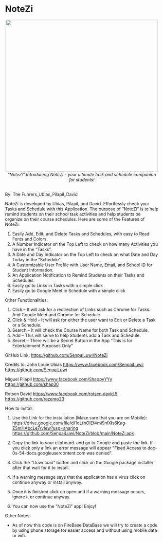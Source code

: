 # NoteZi
<div align="center">
  <img src="https://i.imgur.com/x5iNo2x.png" style="display:inline-block;height:500px;">
</div>

<div align="center">
  <em>“NoteZi” Introducing NoteZi - your ultimate task and schedule companion for students!</em><br><br>
</div>

By:  The Fuhrers_Ubias_Pilapil_David

NoteZi is developed by Ubias, Pilapil, and David. Effortlessly check your Tasks and Schedule with this Application. The purpose of “NoteZi” is to help remind students on their school task activities and help students be organize on their course schedules. Here are some of the Features of NoteZi:

1. Easily Add, Edit, and Delete Tasks and Schedules, with easy to Read Fonts and Colors.
2. A Number Indicator on the Top Left to check on how many Activities you have in the “Tasks”.
3. A Date and Day Indicator on the Top Left to check on what Date and Day Today in the “Schedule”.
4. A Customizable User Profile with User Name, Email, and School ID for Student Information.
5. An Application Notification to Remind Students on their Tasks and Schedules.
6. Easily go to Links in Tasks with a simple click
7. Easily go to Google Meet in Schedule with a simple click

Other Functionalities:
1. Click – It will ask for a redirection of Links such as Chrome for Tasks. And Google Meet and Chrome for Schedule 
2. Click & Hold – It will ask for either the user want to Edit or Delete a Task or a Schedule.
3. Search – It will check the Course Name for both Task and Schedule.
4. Add – This will serve to help Students add a Task and Schedule.
5. Secret – There will be a Secret Button in the App “This is for Entertainment Purposes Only”

GitHub Link:
https://github.com/SenpaiLuwi/NoteZi

Credits to:
John Louie Ubias
https://www.facebook.com/SenpaiLuwii
https://github.com/SenpaiLuwi

Miguel Pilapil
https://www.facebook.com/ShappyYYy
https://github.com/shap30

Rotsen David
https://www.facebook.com/rotsen.david.5
https://github.com/rezenro23


How to Install:
1. Use the Link for the installation (Make sure that you are on Mobile): 
    https://drive.google.com/file/d/1qLfnOIEf4mi9nIXIs6Kag-ZSmHAbcLe7/view?usp=sharing
    https://github.com/SenpaiLuwi/NoteZi/blob/main/NoteZi.apk

2. Copy the link to your clipboard. and go to Google and paste the link. If you click only a link an error message will appear "Fixed Access to doc-0s-54-docs.googleusercontent.com was denied".

3. Click the "Download" button and click on the Google package installer after that wait for it to install.

4. If a warning message says that the application has a virus click on continue anyway or install anyway.

5. Once it is finished click on open and if a warning message occurs, ignore it or continue anyway.

8. You can now use the "NoteZi" app! Enjoy!

Other Notes:
- As of now this code is on FireBase DataBase we will try to create a code by using phone storage for easier access and without using mobile data or wifi.
